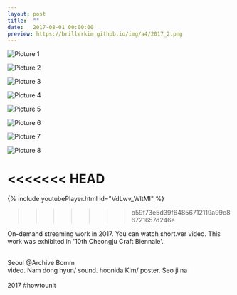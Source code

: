 ```yaml
---
layout: post
title:  ""
date:   2017-08-01 00:00:00
preview: https://brillerkim.github.io/img/a4/2017_2.png
---
```


![Picture 1](https://brillerkim.github.io/img/a4/2017_1.png)

![Picture 2](https://brillerkim.github.io/img/a4/2017_2.png)

![Picture 3](https://brillerkim.github.io/img/a4/2017_3.png)

![Picture 4](https://brillerkim.github.io/img/a4/2017_4.png)

![Picture 5](https://brillerkim.github.io/img/a4/2017_5.png)

![Picture 6](https://brillerkim.github.io/img/a4/2017_6.png)

![Picture 7](https://brillerkim.github.io/img/a4/2017_7.jpg)

![Picture 8](https://brillerkim.github.io/img/a4/2017_8.jpg)


<<<<<<< HEAD
=======
{% include youtubePlayer.html id="VdLwv_WltMI" %}

>>>>>>> b59f73e5d39f64856712119a99e86721657d246e

On-demand streaming work in 2017. You can watch short.ver video. This work was exhibited in '10th Cheongju Craft Biennale'.
<br>



<br>
Seoul @Archive Bomm
<br>
video. Nam dong hyun/ sound. hoonida Kim/ poster. Seo ji na<br>
<br>
2017 #howtounit 
